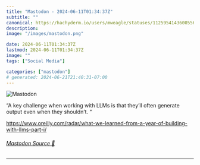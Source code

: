 ```yaml
---
title: "Mastodon - 2024-06-11T01:34:37Z"
subtitle: ""
canonical: https://hachyderm.io/users/mweagle/statuses/112595414360055655
description:
image: "/images/mastodon.png"

date: 2024-06-11T01:34:37Z
lastmod: 2024-06-11T01:34:37Z
image: ""
tags: ["Social Media"]

categories: ["mastodon"]
# generated: 2024-06-21T21:40:31-07:00
---
```

![Mastodon](/images/mastodon.png)

<p>“A key challenge when working with LLMs is that they’ll often generate output even when they shouldn’t. “</p><p><a href="https://www.oreilly.com/radar/what-we-learned-from-a-year-of-building-with-llms-part-i/" target="_blank" rel="nofollow noopener noreferrer" translate="no"><span class="invisible">https://www.</span><span class="ellipsis">oreilly.com/radar/what-we-lear</span><span class="invisible">ned-from-a-year-of-building-with-llms-part-i/</span></a></p>


###### [Mastodon Source 🐘](https://hachyderm.io/@mweagle/112595414360055655)

___
